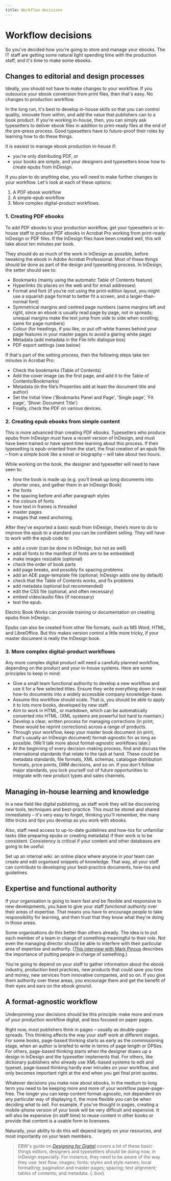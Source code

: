 ```yaml
---
title: Workflow decisions
---
```


# Workflow decisions

So you've decided how you're going to store and manage your ebooks. The IT staff are getting some natural light spending time with the production staff, and it's time to make some ebooks.


## Changes to editorial and design processes

Ideally, you should not have to make changes to your workflow. If you outsource your ebook conversion from print files, then that's easy. No changes to production workflow.

In the long run, it's best to develop in-house skills so that you can control quality, innovate from within, and add the value that publishers can to a book product. If you're working in-house, then, you can simply ask typesetters to deliver ebook files in addition to print-ready files at the end of the pre-press process. Good typesetters have to future-proof their roles by learning how to do these things.

It is easiest to manage ebook production in-house if:

* you're only distributing PDF, or
* your books are simple, and your designers and typesetters know how to create epubs from InDesign.

If you plan to do anything else, you will need to make further changes to your workflow. Let's look at each of these options:

1. A PDF ebook workflow
2. A simple-epub workflow
3. More complex digital-product workflows.


### 1. Creating PDF ebooks

To add PDF ebooks to your production workflow, get your typesetters or in-house staff to produce PDF ebooks in Acrobat Pro working from print-ready InDesign or PDF files. If the InDesign files have been created well, this will take about ten minutes per book.

They should do as much of the work in InDesign as possible, before tweaking the ebook in Adobe Acrobat Professional. Most of these things should be done as part of the design and typesetting process. In InDesign, the setter should see to:

* Bookmarks (mainly using the automatic Table of Contents feature)
* Hyperlinks (to places on the web and for email addresses)
* Format and font (if you’re not using the print-edition layout, you might use a squarish page format to better fit a screen, and a larger-than-normal font)
* Symmetrical margins and centred page numbers (same margins left and right, since an ebook is usually read page by page, not in spreads; unequal margins make the text jump from side to side when scrolling; same for page numbers)
* Colour (for headings, if you like, or put off-white frames behind your page features in your master pages to avoid a glaring white page)
* Metadata (add metadata in the File Info dialogue box)
* PDF export settings (see below)

If that's part of the setting process, then the following steps take ten minutes in Acrobat Pro:

* Check the bookmarks (Table of Contents)
* Add the cover image (as the first page, and add it to the Table of Contents/Bookmarks)
* Metadata (in the file’s Properties add at least the document title and author)
* Set the Initial View ('Bookmarks Panel and Page', 'Single page', 'Fit page', 'Show: Document Title')
* Finally, check the PDF on various devices.


### 2. Creating epub ebooks from simple content

This is more advanced than creating PDF ebooks. Typesetters who produce epubs from InDesign must have a recent version of InDesign, and must have been trained or have spent time learning about this process. If their typesetting is epub-oriented from the start, the final creation of an epub file – from a simple book like a novel or biography – will take about two hours.

While working on the book, the designer and typesetter will need to have seen to:

* how the book is made up (e.g. you’ll break up long documents into shorter ones, and gather them in an InDesign Book)
* the fonts
* the spacing before and after paragraph styles
* the colours of fonts
* how text in frames is threaded
* master pages
* images that need anchoring.

After they’ve exported a basic epub from InDesign, there’s more to do to improve the epub to a standard you can be confident selling. They will have to work with the epub code to:

* add a cover (can be done in InDesign, but not as well)
* add all fonts to the manifest (if fonts are to be embedded)
* make images resizable (optional)
* check the order of book parts
* add page breaks, and possibly fix spacing problems
* add an ADE page-template file (optional; InDesign adds one by default)
* check that the Table of Contents works, and fix problems
* add metadata (optional but recommended)
* edit the CSS file (optional, and often necessary)
* embed video/audio files (if necessary)
* test the epub.

Electric Book Works can provide training or documentation on creating epubs from InDesign.

Epubs can also be created from other file formats, such as MS Word, HTML, and LibreOffice. But this makes version control a little more tricky, if your master document is really the InDesign book.


### 3. More complex digital-product workflows

Any more complex digital product will need a carefully planned workflow, depending on the product and your in-house systems. Here are some principles to keep in mind:

* Give a small team functional authority to develop a new workflow and use it for a few selected titles. Ensure they write everything down in neat how-to documents into a widely accessible company knowledge-base.
* Assume this workflow should scale. That is, you should be able to apply it to lots more books, developed by new staff.
* Aim to work in HTML, or markdown, which can be automatically converted into HTML. (XML systems are powerful but hard to maintain.)
* Develop a clear, written process for managing corrections (in print, these would be reprint corrections) across a range of products.
* Through your workflow, keep your master book document (in print, that's usually an InDesign document) format-agnostic for as long as possible. (We'll talk more about format-agnostic workflows later.)
* At the beginning of every decision-making process, find and discuss the international standards that relate to the task at hand. These could be metadata standards, file formats, XML schemas, catalogue distribution formats, price points, DRM decisions, and so on. If you don't follow major standards, you lock yourself out of future opportunities to integrate with new product types and sales channels.


## Managing in-house learning and knowledge

In a new field like digital publishing, as staff work they will be discovering new tools, techniques and best-practice. This *must* be stored and shared immediately – it's very easy to forget, thinking you'll remember, the many little tricks and tips you develop as you work with ebooks.

Also, staff need access to up-to-date guidelines and how-tos for unfamiliar tasks (like preparing epubs or creating metadata) if their work is to be consistent. Consistency is critical if your content and other databases are going to be useful.

Set up an internal wiki: an online place where anyone in your team can create and edit organised snippets of knowledge. That way, all your staff can contribute to developing your best-practice documents, how-tos and guidelines.


## Expertise and functional authority

If your organisation is going to learn fast and be flexible and responsive to new developments, you have to give your staff *functional authority* over their areas of expertise. That means you have to encourage people to take responsibility for learning, and then trust that they know what they're doing in those areas.

Some organisations do this better than others already. The idea is to put each member of a team in charge of something meaningful to their role. Not even the managing director should be able to interfere with their particular area of expertise and authority. ([This interview with Mark Pincus](https://www.nytimes.com/2010/01/31/business/31corner.html "NY Times interview with Mark Pincus") describes the importance of putting people in charge of something.)

You're going to depend on your staff to gather information about the ebook industry, production best practices, new products that could save you time and money, new services from innovative companies, and so on. If you give them authority over these areas, you encourage them and get the benefit of their eyes and ears on the ebook ground.


## A format-agnostic workflow

Underpinning your decisions should be this principle: make more and more of your production workflow digital, and less focused on paper pages.

Right now, most publishers think in pages – usually as double-page-spreads. This thinking affects the way your staff work at different stages. For some books, page-based thinking starts as early as the commissioning stage, when an author is briefed to write in terms of page length or DPSes. For others, page-based thinking starts when the designer draws up a design in InDesign and the typesetter implements that. For others, like dictionary publishers who already use XML-based systems to edit and typeset, page-based thinking hardly ever intrudes on your workflow, and only becomes important right at the end when you get final print quotes.

Whatever decisions you make now about ebooks, in the medium to long term you need to be keeping more and more of your workflow paper-page-free. The longer you can keep content format-agnostic, not dependent on any particular way of displaying it, the more flexible you can be when deciding what to sell. For example, if you've thought in pages, creating a mobile-phone version of your book will be very difficult and expensive. It will also be expensive (in staff time) to reuse content in other books or provide that content is a usable form to licensees.

Naturally, your ability to do this will depend largely on your resources, and most importantly on your team members.

> EBW's guide on [*Designing for Digital*](https://electricbookworks.com/kb/designing-for-digital-what-print-book-designers-should-know-about-ebooks/) covers a lot of these basic things editors, designers and typesetters should be doing now, in InDesign especially. For instance, they need to be aware of the way they use: text flow; images; fonts; styles and style names; local formatting; pagination and master pages; spacing; text alignment; tables of contents; and metadata.
{:.box}
